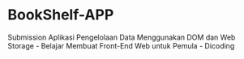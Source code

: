 # BookShelf-APP
 Submission Aplikasi Pengelolaan Data Menggunakan DOM dan Web Storage - Belajar Membuat Front-End Web untuk Pemula - Dicoding
